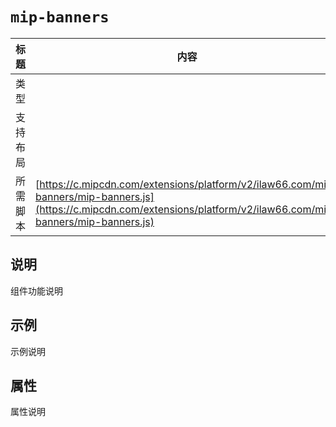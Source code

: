 # `mip-banners`

标题|内容
----|----
类型|
支持布局|
所需脚本| [https://c.mipcdn.com/extensions/platform/v2/ilaw66.com/mip-banners/mip-banners.js](https://c.mipcdn.com/extensions/platform/v2/ilaw66.com/mip-banners/mip-banners.js)

## 说明

组件功能说明

## 示例

示例说明

## 属性

属性说明
